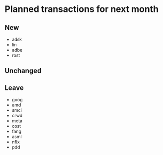 # Planned transactions for next month

## New
+ adsk
+ lin
+ adbe
+ rost
## Unchanged

## Leave
- goog
- amd
- smci
- crwd
- meta
- cost
- fang
- asml
- nflx
- pdd